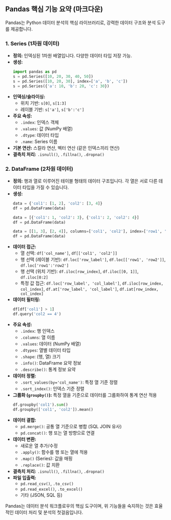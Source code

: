 ## Pandas 핵심 기능 요약 (마크다운)

Pandas는 Python 데이터 분석의 핵심 라이브러리로, 강력한 데이터 구조와 분석 도구를 제공합니다.

### 1. Series (1차원 데이터)

* **정의:** 인덱싱된 1차원 배열입니다. 다양한 데이터 타입 저장 가능.
* **생성:**
    ```python
    import pandas as pd
    s = pd.Series([10, 20, 30, 40, 50])
    s = pd.Series([10, 20, 30], index=['a', 'b', 'c'])
    s = pd.Series({'a': 10, 'b': 20, 'c': 30})
    ```
* **인덱싱/슬라이싱:**
    * 위치 기반: `s[0]`, `s[1:3]`
    * 레이블 기반: `s['a']`, `s['b':'c']`
* **주요 속성:**
    * `.index`: 인덱스 객체
    * `.values`: 값 (NumPy 배열)
    * `.dtype`: 데이터 타입
    * `.name`: Series 이름
* **기본 연산:** 스칼라 연산, 벡터 연산 (같은 인덱스끼리 연산)
* **결측치 처리:** `.isnull()`, `.fillna()`, `.dropna()`

### 2. DataFrame (2차원 데이터)

* **정의:** 행과 열로 이루어진 테이블 형태의 데이터 구조입니다. 각 열은 서로 다른 데이터 타입을 가질 수 있습니다.
* **생성:**
    ```python
    data = {'col1': [1, 2], 'col2': [3, 4]}
    df = pd.DataFrame(data)

    data = [{'col1': 1, 'col2': 3}, {'col1': 2, 'col2': 4}]
    df = pd.DataFrame(data)

    data = [[1, 3], [2, 4]], columns=['col1', 'col2'], index=['row1', 'row2']
    df = pd.DataFrame(data)
    ```
* **데이터 접근:**
    * 열 선택: `df['col_name']`, `df[['col1', 'col2']]`
    * 행 선택 (레이블 기반): `df.loc['row_label']`, `df.loc[['row1', 'row2']]`, `df.loc['row1':'row2']`
    * 행 선택 (위치 기반): `df.iloc[row_index]`, `df.iloc[[0, 1]]`, `df.iloc[0:2]`
    * 특정 값 접근: `df.loc['row_label', 'col_label']`, `df.iloc[row_index, col_index]`, `df.at['row_label', 'col_label']`, `df.iat[row_index, col_index]`
* **데이터 필터링:**
    ```python
    df[df['col1'] > 1]
    df.query('col2 == 4')
    ```
* **주요 속성:**
    * `.index`: 행 인덱스
    * `.columns`: 열 이름
    * `.values`: 데이터 (NumPy 배열)
    * `.dtypes`: 열별 데이터 타입
    * `.shape`: (행, 열) 크기
    * `.info()`: DataFrame 요약 정보
    * `.describe()`: 통계 정보 요약
* **데이터 정렬:**
    * `.sort_values(by='col_name')`: 특정 열 기준 정렬
    * `.sort_index()`: 인덱스 기준 정렬
* **그룹화 (`groupby()`):** 특정 열을 기준으로 데이터를 그룹화하여 통계 연산 적용
    ```python
    df.groupby('col1').sum()
    df.groupby(['col1', 'col2']).mean()
    ```
* **데이터 결합:**
    * `pd.merge()`: 공통 열 기준으로 병합 (SQL JOIN 유사)
    * `pd.concat()`: 행 또는 열 방향으로 연결
* **데이터 변환:**
    * 새로운 열 추가/수정
    * `.apply()`: 함수를 행 또는 열에 적용
    * `.map()` (Series): 값을 매핑
    * `.replace()`: 값 치환
* **결측치 처리:** `.isnull()`, `.fillna()`, `.dropna()`
* **파일 입출력:**
    * `pd.read_csv()`, `.to_csv()`
    * `pd.read_excel()`, `.to_excel()`
    * 기타 (JSON, SQL 등)

Pandas는 데이터 분석 워크플로우의 핵심 도구이며, 위 기능들을 숙지하는 것은 효율적인 데이터 처리 및 분석의 첫걸음입니다.
